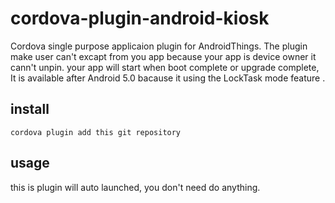 # cordova-plugin-android-kiosk
Cordova single purpose applicaion plugin for AndroidThings. The plugin make user can't excapt from you app because your app is device owner it cann't unpin. 
your app will start when boot complete or upgrade complete, It is available after Android 5.0 bacause it using the LockTask mode feature .

## install
```
cordova plugin add this git repository
```

## usage
this is plugin will auto launched, you don't need do anything.
